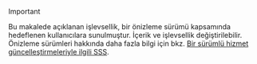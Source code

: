 > [!IMPORTANT]
> Bu makalede açıklanan işlevsellik, bir önizleme sürümü kapsamında hedeflenen kullanıcılara sunulmuştur. İçerik ve işlevsellik değiştirilebilir. Önizleme sürümleri hakkında daha fazla bilgi için bkz. [Bir sürümlü hizmet güncelleştirmeleriyle ilgili SSS](https://docs.microsoft.com/dynamics365/unified-operations/fin-and-ops/get-started/one-version).
